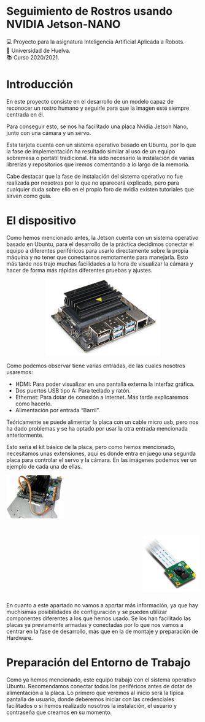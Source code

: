 # Seguimiento de Rostros usando NVIDIA Jetson-NANO
:computer: Proyecto para la asignatura Inteligencia Artificial Aplicada a Robots.  
:school: Universidad de Huelva.  
:books: Curso 2020/2021.  

# Introducción
En este proyecto consiste en el desarrollo de un modelo capaz de reconocer un rostro humano y seguirle para que la imagen esté siempre centrada en él.   

Para conseguir esto, se nos ha facilitado una placa Nvidia Jetson Nano, junto con una cámara y un servo.   

Esta tarjeta cuenta con un sistema operativo basado en Ubuntu, por lo que la fase de implementación ha resultado similar al uso de un equipo sobremesa o portátil tradicional. Ha sido necesario la instalación de varias librerías y repositorios que iremos comentando a lo largo de la memoria.   

Cabe destacar que la fase de instalación del sistema operativo no fue realizada por nosotros por lo que no aparecerá explicado, pero para cualquier duda sobre ello en el propio foro de nvidia existen tutoriales que sirven como guía.   

# El dispositivo
Como hemos mencionado antes, la Jetson cuenta con un sistema operativo basado en Ubuntu, para el desarrollo de la práctica decidimos conectar el equipo a diferentes periféricos para usarlo directamente sobre la propia máquina y no tener que conectarnos remotamente para manejarla. Esto más tarde nos trajo muchas facilidades a la hora de visualizar la cámara y hacer de forma más rápidas diferentes pruebas y ajustes.   

<p align="center">
<img src="https://github.com/byLiTTo/IAAR-SeguimientoRostro/blob/main/imagenes/1.Jetson.tiff" width="300px">
</p>

Como podemos observar tiene varias entradas, de las cuales nosotros usaremos:
- HDMI: Para poder visualizar en una pantalla externa la interfaz gráfica.
- Dos puertos USB tipo A: Para teclado y ratón.
- Ethernet: Para dotar de conexión a internet. Más tarde explicaremos como hacerlo.
- Alimentación por entrada “Barril”.   


Teóricamente se puede alimentar la placa con un cable micro usb, pero nos ha dado problemas y se ha optado por usar la otra entrada mencionada anteriormente.   

Esto sería el kit básico de la placa, pero como hemos mencionado, necesitamos unas extensiones, aquí es donde entra en juego una segunda placa para controlar el servo y la cámara. En las imágenes podemos ver un ejemplo de cada una de ellas.

<p align="left">
        <img src="https://github.com/byLiTTo/IAAR-SeguimientoRostro/blob/main/imagenes/2.Hardware.tiff" width="150"/>
    <h1 align="right">
        <img src="https://github.com/byLiTTo/IAAR-SeguimientoRostro/blob/main/imagenes/3.Cam.tiff" width="150"/>
    </h1>
</p>   

En cuanto a este apartado no vamos a aportar más información, ya que hay muchísimas posibilidades de configuración y se pueden utilizar componentes diferentes a los que hemos usado. Se los han facilitado las placas ya previamente armadas y conectadas por lo que nos vamos a centrar en la fase de desarrollo, más que en la de montaje y preparación de Hardware.   

# Preparación del Entorno de Trabajo
Como ya hemos mencionado, este equipo trabajo con el sistema operativo Ubuntu. Recomendamos conectar todos los periféricos antes de dotar de alimentación a la placa.
Lo primero que veremos al inicio será la típica pantalla de usuario, donde deberemos iniciar con las credenciales facilitados o si hemos realizado nosotros la instalación, el usuario y contraseña que creamos en su momento.